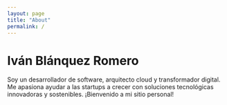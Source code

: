 ```yaml
---
layout: page
title: "About"
permalink: /
---
```


# Iván Blánquez Romero

Soy un desarrollador de software, arquitecto cloud y transformador digital. Me apasiona ayudar a las startups a crecer con soluciones tecnológicas innovadoras y sostenibles. ¡Bienvenido a mi sitio personal!
